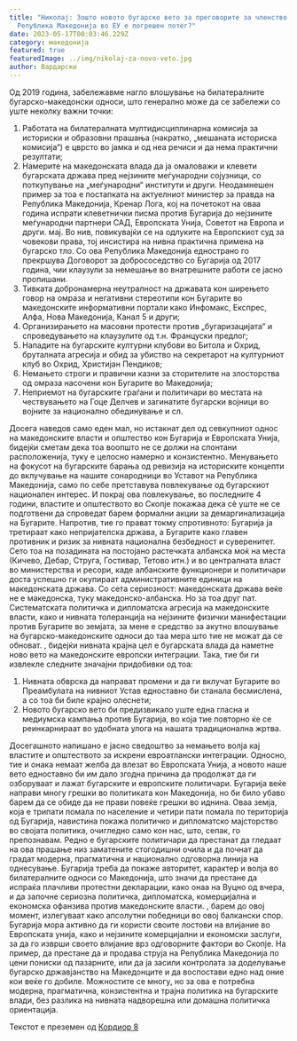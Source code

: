 ```yaml
---
title: "Николај: Зошто новото бугарско вето за преговорите за членство на
  Република Македонија во ЕУ е погрешен потег?"
date: 2023-05-17T00:03:46.229Z
category: македонија
featured: true
featuredImage: ../img/nikolaj-za-novo-veto.jpg
author: Вардарски
---
```

Од 2019 година, забележавме нагло влошување на билатералните бугарско-македонски односи, што генерално може да се забележи со уште неколку важни точки:

1. Работата на билатералната мултидисциплинарна комисија за историски и образовни прашања (накратко, „мешаната историска комисија“) е цврсто во јамка и од неа речиси и да нема практични резултати;
2. Намерите на македонската влада да ја омаловажи и клевети бугарската држава пред нејзините меѓународни сојузници, со поткупување на „меѓународни“ институти и други. Неодамнешен пример за тоа е постапката на актуелниот министер за правда на Република Македонија, Кренар Лога, кој на почетокот на оваа година испрати клеветнички писма против Бугарија до нејзините меѓународни партнери САД, Европската Унија, Советот на Европа и други. мај. Во нив, повикувајќи се на одлуките на Европскиот суд за човекови права, тој инсистира на нивна практична примена на бугарско тло. Со ова Република Македонија еднострано го прекршува Договорот за добрососедство со Бугарија од 2017 година, чии клаузули за немешање во внатрешните работи се јасно пропишани.
3. Тивката добронамерна неутралност на државата кон ширењето говор на омраза и негативни стереотипи кон Бугарите во македонските информативни портали како Инфомакс, Експрес, Алфа, Нова Македонија, Канал 5 и други;
4. Организирањето на масовни протести против „бугаризацијата“ и спроведувањето на клаузулите од т.н. Француски предлог;
5. Нападите на бугарските културни клубови во Битола и Охрид, бруталната агресија и обид за убиство на секретарот на културниот клуб во Охрид, Христијан Пендиков;
6. Немањето строги и правични казни за сторителите на злосторства од омраза насочени кон Бугарите во Македонија;
7. Неприемот на бугарските граѓани и политичари во местата на чествувањето на Гоце Делчев и загинатите бугарски војници во војните за национално обединување и сл.

Досега наведов само еден мал, но истакнат дел од севкупниот однос на македонските власти и општество кон Бугарија и Европската Унија, бидејќи сметам дека тоа воопшто не се должи на спонтани расположенија, туку е целосно намерно и конзистентно. Менувањето на фокусот на бугарските барања од ревизија на историските концепти до вклучување на нашите сонародници во Уставот на Република Македонија, само по себе претставува повлекување од бугарскиот национален интерес. И покрај ова повлекување, во последните 4 години, властите и општеството во Скопје покажаа дека сè уште не се подготвени да спроведат барем формални акции за демаргинализација на Бугарите. Напротив, тие го прават токму спротивното: Бугарија ја третираат како непријателска држава, а Бугарите како главен противник и ризик за нивната национална безбедност и суверенитет. Сето тоа на позадината на постојано растечката албанска моќ на места (Кичево, Дебар, Струга, Гостивар, Тетово итн.) и во централната власт во министерства и ресори, каде албанските функционери и политичари доста успешно ги окупираат административните единици на македонската држава. Со сета сериозност: македонската држава веќе не е македонска, туку македонско-албанска. Но за тоа друг пат.
Систематската политичка и дипломатска агресија на македонските власти, како и нивната толеранција на нејзините физички манифестации против Бугарите во земјата, за мене е средство за акутно влошување на бугарско-македонските односи до таа мера што тие не можат да се обноват. , бидејќи нивната крајна цел е бугарската влада да наметне ново вето на македонските европски интеграции. Така, тие би ги извлекле следните значајни придобивки од тоа:

1. Нивната обврска да направат промени и да ги вклучат Бугарите во Преамбулата на нивниот Устав едноставно би станала бесмислена, а со тоа би биле крајно олеснети;
2. Новото бугарско вето би предизвикало уште една гласна и медиумска кампања против Бугарија, во која тие повторно ќе се реинкарнираат во удобната улога на нашата традиционална жртва.

Досегашното напишано е јасно сведоштво за немањето волја кај властите и општеството за искрени евроатлански интеграции. Односно, тие и онака немаат желба да влезат во Европската Унија, а новото наше вето едноставно би им дало згодна причина да продолжат да ги озборуваат и лажат бугарските и европските политичари. Бугарија веќе направи многу грешки во политиката кон Македонија, но би било убаво барем да се обиде да не прави повеќе грешки во иднина. Оваа земја, која е трипати помала по население и четири пати помала по територија од Бугарија, навистина покажа политичко и дипломатско мајсторство во својата политика, очигледно само кон нас, што, сепак, го препознавам.
Редно е бугарските политичари да престанат да гледаат на ова прашање низ заматените стогодишни очила и да почнат да градат модерна, прагматична и национално одговорна линија на однесување. Бугарија треба да покаже авторитет, карактер и волја во билатералните односи со Македонија, што значи да престане да испраќа плачливи протестни декларации, како онаа на Вуцно од вчера, и да започне сериозна политичка, дипломатска, комерцијална и економска офанзива против македонските власти. , барем до овој момент, излегуваат како апсолутни победници во овој балкански спор. Бугарија мора активно да ги користи своите лостови на влијание во Европската унија, како и нејзините комерцијални и економски заслуги, за да го изврши своето влијание врз одговорните фактори во Скопје. На пример, да престане да и продава струја на Република Македонија по цени пониски од пазарните, или да ја засили контролата за доделување бугарско државјанство на Македонците и да воспостави едно над оние кои веќе го добиле. Можностите се многу, но за ова е потребна модерна, прагматична, конзистентна и трајна политика на бугарските влади, без разлика на нивната надворешна или домашна политичка ориентација.

Текстот е преземен од [Кордиор 8](http://koridor8.eu/)
